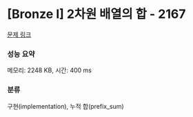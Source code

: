 # [Bronze I] 2차원 배열의 합 - 2167 

[문제 링크](https://www.acmicpc.net/problem/2167) 

### 성능 요약

메모리: 2248 KB, 시간: 400 ms

### 분류

구현(implementation), 누적 합(prefix_sum)

